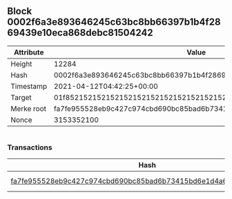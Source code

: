 ## Block 0002f6a3e893646245c63bc8bb66397b1b4f2869439e10eca868debc81504242

Attribute | Value
--- | ---
Height | 12284
Hash | 0002f6a3e893646245c63bc8bb66397b1b4f2869439e10eca868debc81504242
Timestamp | 2021-04-12T04:42:25+00:00
Target | 01f8521521521521521521521521521521521521521521521521521521521521
Merke root | fa7fe955528eb9c427c974cbd690bc85bad6b73415bd6e1d4a6977d592d71cc0
Nonce | 3153352100

```

```

### Transactions

Hash | Amount
--- | ---
[fa7fe955528eb9c427c974cbd690bc85bad6b73415bd6e1d4a6977d592d71cc0](fa7fe955528eb9c427c974cbd690bc85bad6b73415bd6e1d4a6977d592d71cc0.md) | 10.00000000 SKEPTI 
